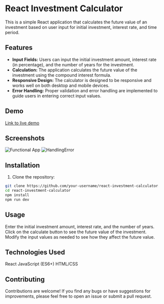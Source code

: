 # React Investment Calculator

This is a simple React application that calculates the future value of an investment based on user input for initial investment, interest rate, and time period.

## Features

- **Input Fields:** Users can input the initial investment amount, interest rate (in percentage), and the number of years for the investment.
- **Calculation:** The application calculates the future value of the investment using the compound interest formula.
- **Responsive Design:** The calculator is designed to be responsive and works well on both desktop and mobile devices.
- **Error Handling:** Proper validation and error handling are implemented to guide users in entering correct input values.

## Demo

[Link to live demo](https://dolevtabibi.github.io/react-investment-calculator/)

## Screenshots
![Functional App](https://github.com/dolevtabibi/react-investment-calculator/assets/88586308/2c6d08b0-c464-4e05-889d-aa54bbf9cdc8)
![HandlingError](https://github.com/dolevtabibi/react-investment-calculator/assets/88586308/6633b43b-5320-4257-ae5c-e350d5331bf7)


## Installation

1. Clone the repository:

```bash
git clone https://github.com/your-username/react-investment-calculator.git
cd react-investment-calculator
npm install
npm run dev
```
## Usage
Enter the initial investment amount, interest rate, and the number of years.
Click on the calculate button to see the future value of the investment.
Modify the input values as needed to see how they affect the future value.

## Technologies Used
React
JavaScript (ES6+)
HTML/CSS

## Contributing
Contributions are welcome! If you find any bugs or have suggestions for improvements, please feel free to open an issue or submit a pull request.
